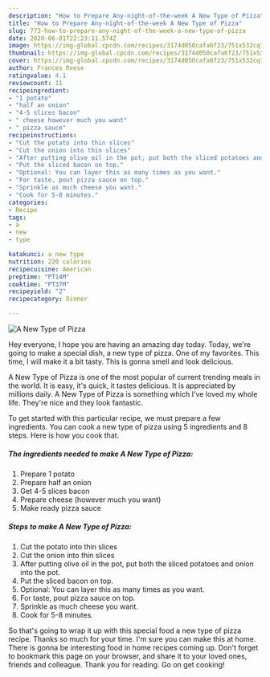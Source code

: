 ```yaml
---
description: "How to Prepare Any-night-of-the-week A New Type of Pizza"
title: "How to Prepare Any-night-of-the-week A New Type of Pizza"
slug: 773-how-to-prepare-any-night-of-the-week-a-new-type-of-pizza
date: 2020-06-01T22:23:11.574Z
image: https://img-global.cpcdn.com/recipes/3174d050cafa6f23/751x532cq70/a-new-type-of-pizza-recipe-main-photo.jpg
thumbnail: https://img-global.cpcdn.com/recipes/3174d050cafa6f23/751x532cq70/a-new-type-of-pizza-recipe-main-photo.jpg
cover: https://img-global.cpcdn.com/recipes/3174d050cafa6f23/751x532cq70/a-new-type-of-pizza-recipe-main-photo.jpg
author: Frances Reese
ratingvalue: 4.1
reviewcount: 11
recipeingredient:
- "1 potato"
- "half an onion"
- "4-5 slices bacon"
- " cheese however much you want"
- " pizza sauce"
recipeinstructions:
- "Cut the potato into thin slices"
- "Cut the onion into thin slices"
- "After putting olive oil in the pot, put both the sliced potatoes and onion into the pot."
- "Put the sliced bacon on top."
- "Optional: You can layer this as many times as you want."
- "For taste, pout pizza sauce on top."
- "Sprinkle as much cheese you want."
- "Cook for 5-8 minutes."
categories:
- Recipe
tags:
- a
- new
- type

katakunci: a new type 
nutrition: 220 calories
recipecuisine: American
preptime: "PT14M"
cooktime: "PT37M"
recipeyield: "2"
recipecategory: Dinner

---
```



![A New Type of Pizza](https://img-global.cpcdn.com/recipes/3174d050cafa6f23/751x532cq70/a-new-type-of-pizza-recipe-main-photo.jpg)

Hey everyone, I hope you are having an amazing day today. Today, we're going to make a special dish, a new type of pizza. One of my favorites. This time, I will make it a bit tasty. This is gonna smell and look delicious.

A New Type of Pizza is one of the most popular of current trending meals in the world. It is easy, it's quick, it tastes delicious. It is appreciated by millions daily. A New Type of Pizza is something which I've loved my whole life. They're nice and they look fantastic.




To get started with this particular recipe, we must prepare a few ingredients. You can cook a new type of pizza using 5 ingredients and 8 steps. Here is how you cook that.

<!--inarticleads1-->

##### The ingredients needed to make A New Type of Pizza:

1. Prepare 1 potato
1. Prepare half an onion
1. Get 4-5 slices bacon
1. Prepare  cheese (however much you want)
1. Make ready  pizza sauce




<!--inarticleads2-->

##### Steps to make A New Type of Pizza:

1. Cut the potato into thin slices
1. Cut the onion into thin slices
1. After putting olive oil in the pot, put both the sliced potatoes and onion into the pot.
1. Put the sliced bacon on top.
1. Optional: You can layer this as many times as you want.
1. For taste, pout pizza sauce on top.
1. Sprinkle as much cheese you want.
1. Cook for 5-8 minutes.




So that's going to wrap it up with this special food a new type of pizza recipe. Thanks so much for your time. I'm sure you can make this at home. There is gonna be interesting food in home recipes coming up. Don't forget to bookmark this page on your browser, and share it to your loved ones, friends and colleague. Thank you for reading. Go on get cooking!
